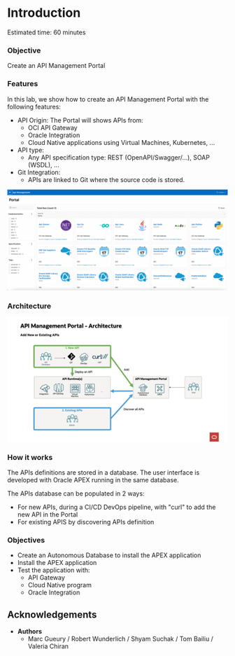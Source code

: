 
# Introduction

Estimated time: 60 minutes

### Objective

Create an API Management Portal 

### Features

In this lab, we show how to create an API Management Portal with the following features:
- API Origin: The Portal will shows APIs from:
    - OCI API Gateway
    - Oracle Integration 
    - Cloud Native applications using Virtual Machines, Kubernetes, ...
- API type:
    -  Any API specification type: REST (OpenAPI/Swagger/...), SOAP (WSDL), ...
- Git Integration:
    - APIs are linked to Git where the source code is stored.

![Introduction Usecase](images/apim-intro.png)

### Architecture

![Architecture](images/apim-architecture.png)

### How it works

The APIs definitions are stored in a database. The user interface is developed with Oracle APEX running in the same database.  

The APIs database can be populated in 2 ways:
- For new APIs, during a CI/CD DevOps pipeline, with "curl" to add the new API in the Portal
- For existing APIS by discovering APIs definition 

### Objectives

- Create an Autonomous Database to install the APEX application
- Install the APEX application
- Test the application with:
    - API Gateway
    - Cloud Native program 
    - Oracle Integration

## Acknowledgements 

- **Authors**
    - Marc Gueury / Robert Wunderlich  / Shyam Suchak / Tom Bailiu / Valeria Chiran
